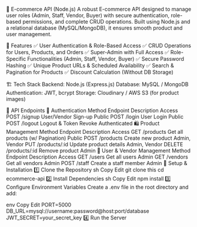 🛒 E-commerce API (Node.js) A robust E-commerce API designed to manage user roles (Admin, Staff, Vendor, Buyer) with secure authentication, role-based permissions, and complete CRUD operations. Built using Node.js and a relational database (MySQL/MongoDB), it ensures smooth product and user management.

🚀 Features ✅ User Authentication & Role-Based Access ✅ CRUD Operations for Users, Products, and Orders ✅ Super-Admin with Full Access ✅ Role-Specific Functionalities (Admin, Staff, Vendor, Buyer) ✅ Secure Password Hashing ✅ Unique Product URLs & Scheduled Availability ✅ Search & Pagination for Products ✅ Discount Calculation (Without DB Storage)

🏗️ Tech Stack Backend:
Node.js (Express.js)
Database: MySQL / MongoDB
Authentication: JWT, bcrypt Storage: Cloudinary / AWS S3 (for product images) 

📌 API Endpoints 🔐 Authentication Method Endpoint Description Access POST /signup User/Vendor Sign-up Public POST /login User Login Public POST /logout Logout & Token Revoke Authenticated 🛍️ Product Management Method Endpoint Description Access GET /products Get all products (w/ Pagination) Public POST /products Create new product Admin, Vendor PUT /products/:id Update product details Admin, Vendor DELETE /products/:id Remove product Admin 👥 User & Vendor Management Method Endpoint Description Access GET /users Get all users Admin GET /vendors Get all vendors Admin POST /staff Create a staff member Admin 🔧 Setup & Installation 1️⃣ Clone the Repository sh Copy Edit git clone this cd ecommerce-api 2️⃣ Install Dependencies sh Copy Edit npm install 3️⃣ Configure Environment Variables Create a .env file in the root directory and add:

env Copy Edit PORT=5000 DB_URL=mysql://username:password@host:port/database JWT_SECRET=your_secret_key 4️⃣ Run the Server
